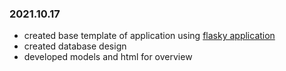 ### **2021.10.17** ###
* created base template of application using [flasky application](https://github.com/miguelgrinberg/flasky)
* created database design 
* developed models and html for overview



